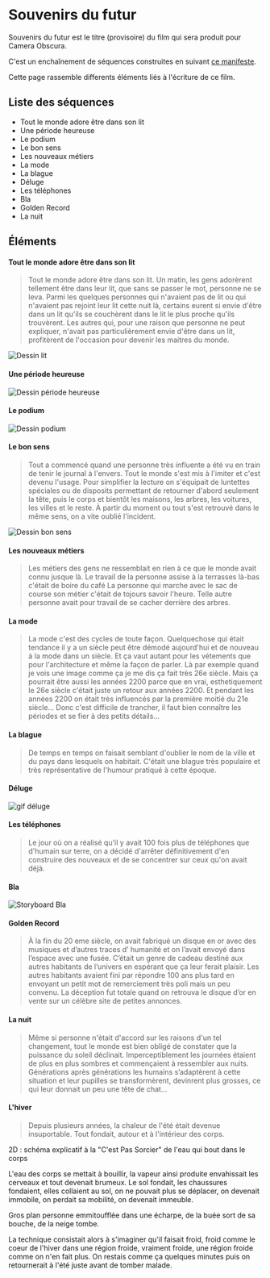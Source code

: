 # Souvenirs du futur

Souvenirs du futur est le titre (provisoire) du film qui sera produit pour Camera Obscura.

C'est un enchaînement de séquences construites en suivant [ce manifeste](manifeste.md).

Cette page rassemble differents éléments liés à l'écriture de ce film.


## Liste des séquences
- Tout le monde adore être dans son lit
- Une période heureuse
- Le podium
- Le bon sens
- Les nouveaux métiers
- La mode
- La blague
- Déluge
- Les téléphones
- Bla
- Golden Record
- La nuit


## Éléments

#### Tout le monde adore être dans son lit

> Tout le monde adore être dans son lit. Un matin, les gens adorèrent tellement être dans leur lit, que sans se passer le mot, personne ne se leva. Parmi les quelques personnes qui n'avaient pas de lit ou qui n'avaient pas rejoint leur lit cette nuit là, certains eurent si envie d'être dans un lit qu'ils se couchèrent dans le lit le plus proche qu'ils trouvèrent. Les autres qui, pour une raison que personne ne peut expliquer, n'avait pas particulièrement envie d'être dans un lit, profitèrent de l'occasion pour devenir les maitres du monde. 

![Dessin lit](/contenu/dessins/lit.jpg)

#### Une période heureuse

![Dessin période heureuse](/contenu/dessins/files-d-attente.jpg)

#### Le podium

![Dessin podium](/contenu/dessins/podium.png)

#### Le bon sens

> Tout a commencé quand une personne très influente a été vu en train de tenir le journal à l'envers.
> Tout le monde s'est mis à l'imiter et c'est devenu l'usage. Pour simplifier la lecture on s'équipait de luntettes spéciales ou de disposits permettant de retourner d'abord seulement la tête, puis le corps et bientôt les maisons, les arbres, les voitures, les villes et le reste.
> À partir du moment ou tout s'est retrouvé dans le même sens, on a vite oublié l'incident. 


![Dessin bon sens](/contenu/dessins/bon-sens.png)


#### Les nouveaux métiers


> Les métiers des gens ne ressemblait en rien à ce que le monde avait connu jusque là.
> Le travail de la personne assise à la terrasses là-bas c'était de boire du café
> La personne qui marche avec le sac de course son métier c'était de tojours savoir l'heure.
> Telle autre personne avait pour travail de se cacher derrière des arbres.
 
#### La mode

> La mode c'est des cycles de toute façon. Quelquechose qui était tendance il y a un siècle peut être démodé aujourd'hui et de nouveau à la mode dans un siècle. Et ça vaut autant pour les vétements que pour l'architecture et même la façon de parler. Là par exemple quand je vois une image comme ça je me dis ça fait très 26e siècle. Mais ça pourrait être aussi les années 2200 parce que en vrai, esthetiquement le 26e siècle c'était juste un retour aux années 2200. Et pendant les années 2200 on était très influencés par la première moitié du 21e siècle... Donc c'est difficile de trancher, il faut bien connaître les périodes et se fier à des petits détails...

#### La blague

> De temps en temps on faisait semblant d'oublier le nom de la ville et du pays dans lesquels on habitait. C'était une blague très populaire et très représentative de l'humour pratiqué à cette époque.


#### Déluge

![gif déluge](/contenu/img/anim-deluge.gif)


#### Les téléphones

> Le jour où on a réalisé qu'il y avait 100 fois plus de téléphones que d'humain sur terre, on a décidé d'arrêter définitivement d'en construire des nouveaux et de se concentrer sur ceux qu'on avait déjà.

#### Bla

![Storyboard Bla](/contenu/dessins/blav2.jpg)

#### Golden Record

> À la fin du 20 eme siècle, on avait fabriqué un disque en or avec des musiques et d’autres traces d’ humanité et on l’avait envoyé dans l’espace avec une fusée. C’était un genre de cadeau destiné aux autres habitants de l’univers en espérant que ça leur ferait plaisir. Les autres habitants avaient fini par répondre 100 ans plus tard en envoyant un petit mot de remerciement très poli mais un peu convenu. La déception fut totale quand on retrouva le disque d’or en vente sur un célèbre site de petites annonces.

#### La nuit

> Même si personne n'ètait d'accord sur les raisons d'un tel changement, tout le monde est bien obligé de constater que la puissance du soleil déclinait. Imperceptiblement les journées étaient de plus en plus sombres et commençaient à ressembler aux nuits. Générations après générations les humains s’adaptèrent à cette situation et leur pupilles se transformèrent, devinrent plus grosses, ce qui leur donnait un peu une tête de chat...


#### L'hiver

> Depuis plusieurs années, la chaleur de l'été était devenue insuportable. Tout fondait, autour et à l'intérieur des corps.

2D : schéma explicatif à la "C'est Pas Sorcier" de l'eau qui bout dans le corps

L'eau des corps se mettait à bouillir, la vapeur ainsi produite envahissait les cerveaux et tout devenait brumeux. Le sol fondait, les chaussures fondaient, elles collaient au sol, on ne pouvait plus se déplacer, on devenait immobile, on perdait sa mobilité, on devenait immeuble.

Gros plan personne emmitoufflée dans une écharpe, de la buée sort de sa bouche, de la neige tombe.

La technique consistait alors à s'imaginer qu'il faisait froid, froid comme le coeur de l'hiver dans une région froide, vraiment froide, une région froide comme on n'en fait plus. On restais comme ça quelques minutes puis on retournerait à l'été juste avant de tomber malade.
